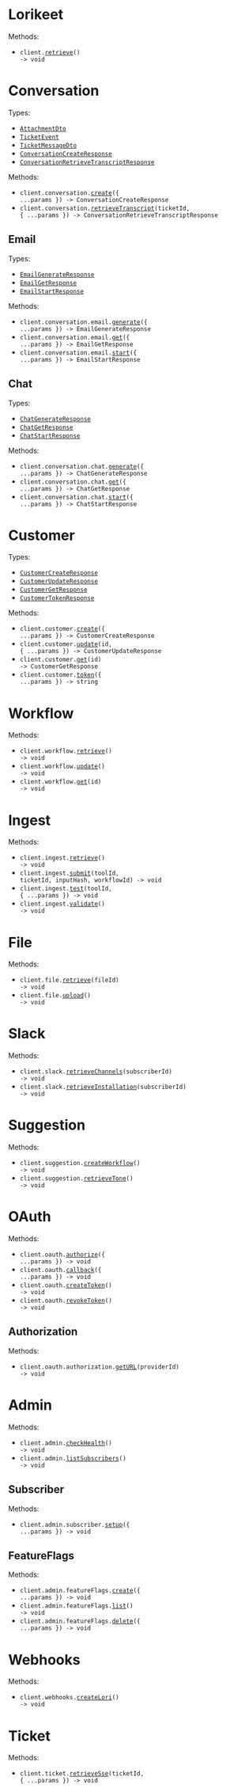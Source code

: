# Lorikeet

Methods:

- <code title="get /">client.<a href="./src/index.ts">retrieve</a>() -> void</code>

# Conversation

Types:

- <code><a href="./src/resources/conversation/conversation.ts">AttachmentDto</a></code>
- <code><a href="./src/resources/conversation/conversation.ts">TicketEvent</a></code>
- <code><a href="./src/resources/conversation/conversation.ts">TicketMessageDto</a></code>
- <code><a href="./src/resources/conversation/conversation.ts">ConversationCreateResponse</a></code>
- <code><a href="./src/resources/conversation/conversation.ts">ConversationRetrieveTranscriptResponse</a></code>

Methods:

- <code title="post /v1/conversation/new">client.conversation.<a href="./src/resources/conversation/conversation.ts">create</a>({ ...params }) -> ConversationCreateResponse</code>
- <code title="get /v1/conversation/transcript/{ticketId}">client.conversation.<a href="./src/resources/conversation/conversation.ts">retrieveTranscript</a>(ticketId, { ...params }) -> ConversationRetrieveTranscriptResponse</code>

## Email

Types:

- <code><a href="./src/resources/conversation/email.ts">EmailGenerateResponse</a></code>
- <code><a href="./src/resources/conversation/email.ts">EmailGetResponse</a></code>
- <code><a href="./src/resources/conversation/email.ts">EmailStartResponse</a></code>

Methods:

- <code title="post /v1/conversation/email/message">client.conversation.email.<a href="./src/resources/conversation/email.ts">generate</a>({ ...params }) -> EmailGenerateResponse</code>
- <code title="get /v1/conversation/email/message">client.conversation.email.<a href="./src/resources/conversation/email.ts">get</a>({ ...params }) -> EmailGetResponse</code>
- <code title="post /v1/conversation/email/create">client.conversation.email.<a href="./src/resources/conversation/email.ts">start</a>({ ...params }) -> EmailStartResponse</code>

## Chat

Types:

- <code><a href="./src/resources/conversation/chat.ts">ChatGenerateResponse</a></code>
- <code><a href="./src/resources/conversation/chat.ts">ChatGetResponse</a></code>
- <code><a href="./src/resources/conversation/chat.ts">ChatStartResponse</a></code>

Methods:

- <code title="post /v1/conversation/chat/message">client.conversation.chat.<a href="./src/resources/conversation/chat.ts">generate</a>({ ...params }) -> ChatGenerateResponse</code>
- <code title="get /v1/conversation/chat/message">client.conversation.chat.<a href="./src/resources/conversation/chat.ts">get</a>({ ...params }) -> ChatGetResponse</code>
- <code title="post /v1/conversation/chat/create">client.conversation.chat.<a href="./src/resources/conversation/chat.ts">start</a>({ ...params }) -> ChatStartResponse</code>

# Customer

Types:

- <code><a href="./src/resources/customer.ts">CustomerCreateResponse</a></code>
- <code><a href="./src/resources/customer.ts">CustomerUpdateResponse</a></code>
- <code><a href="./src/resources/customer.ts">CustomerGetResponse</a></code>
- <code><a href="./src/resources/customer.ts">CustomerTokenResponse</a></code>

Methods:

- <code title="post /v1/customer">client.customer.<a href="./src/resources/customer.ts">create</a>({ ...params }) -> CustomerCreateResponse</code>
- <code title="put /v1/customer/{id}">client.customer.<a href="./src/resources/customer.ts">update</a>(id, { ...params }) -> CustomerUpdateResponse</code>
- <code title="get /v1/customer/{id}">client.customer.<a href="./src/resources/customer.ts">get</a>(id) -> CustomerGetResponse</code>
- <code title="post /v1/customer/token">client.customer.<a href="./src/resources/customer.ts">token</a>({ ...params }) -> string</code>

# Workflow

Methods:

- <code title="get /v1/workflow">client.workflow.<a href="./src/resources/workflow.ts">retrieve</a>() -> void</code>
- <code title="post /v1/workflow">client.workflow.<a href="./src/resources/workflow.ts">update</a>() -> void</code>
- <code title="get /v1/workflow/{id}">client.workflow.<a href="./src/resources/workflow.ts">get</a>(id) -> void</code>

# Ingest

Methods:

- <code title="get /v1/ingest">client.ingest.<a href="./src/resources/ingest.ts">retrieve</a>() -> void</code>
- <code title="post /ingest/{toolId}/{ticketId}/{inputHash}/{workflowId}">client.ingest.<a href="./src/resources/ingest.ts">submit</a>(toolId, ticketId, inputHash, workflowId) -> void</code>
- <code title="post /ingest/test/{toolId}">client.ingest.<a href="./src/resources/ingest.ts">test</a>(toolId, { ...params }) -> void</code>
- <code title="post /ingest/validate">client.ingest.<a href="./src/resources/ingest.ts">validate</a>() -> void</code>

# File

Methods:

- <code title="get /v1/file/{fileId}">client.file.<a href="./src/resources/file.ts">retrieve</a>(fileId) -> void</code>
- <code title="put /v1/file/upload">client.file.<a href="./src/resources/file.ts">upload</a>() -> void</code>

# Slack

Methods:

- <code title="get /v1/slack/channels/{subscriberId}">client.slack.<a href="./src/resources/slack.ts">retrieveChannels</a>(subscriberId) -> void</code>
- <code title="get /v1/slack/install/{subscriberId}">client.slack.<a href="./src/resources/slack.ts">retrieveInstallation</a>(subscriberId) -> void</code>

# Suggestion

Methods:

- <code title="post /v1/suggestion/workflow">client.suggestion.<a href="./src/resources/suggestion.ts">createWorkflow</a>() -> void</code>
- <code title="get /v1/suggestion/tone">client.suggestion.<a href="./src/resources/suggestion.ts">retrieveTone</a>() -> void</code>

# OAuth

Methods:

- <code title="get /v1/oauth/authorize">client.oauth.<a href="./src/resources/oauth/oauth.ts">authorize</a>({ ...params }) -> void</code>
- <code title="get /v1/oauth/callback">client.oauth.<a href="./src/resources/oauth/oauth.ts">callback</a>({ ...params }) -> void</code>
- <code title="post /v1/oauth/token">client.oauth.<a href="./src/resources/oauth/oauth.ts">createToken</a>() -> void</code>
- <code title="post /v1/oauth/revoke">client.oauth.<a href="./src/resources/oauth/oauth.ts">revokeToken</a>() -> void</code>

## Authorization

Methods:

- <code title="get /v1/oauth/authorization/url/{providerId}">client.oauth.authorization.<a href="./src/resources/oauth/authorization.ts">getURL</a>(providerId) -> void</code>

# Admin

Methods:

- <code title="get /v1/admin/healthz">client.admin.<a href="./src/resources/admin/admin.ts">checkHealth</a>() -> void</code>
- <code title="get /v1/admin/subscribers">client.admin.<a href="./src/resources/admin/admin.ts">listSubscribers</a>() -> void</code>

## Subscriber

Methods:

- <code title="post /v1/admin/subscriber/setup">client.admin.subscriber.<a href="./src/resources/admin/subscriber.ts">setup</a>({ ...params }) -> void</code>

## FeatureFlags

Methods:

- <code title="post /v1/admin/feature-flags">client.admin.featureFlags.<a href="./src/resources/admin/feature-flags.ts">create</a>({ ...params }) -> void</code>
- <code title="get /v1/admin/feature-flags">client.admin.featureFlags.<a href="./src/resources/admin/feature-flags.ts">list</a>() -> void</code>
- <code title="delete /v1/admin/feature-flags">client.admin.featureFlags.<a href="./src/resources/admin/feature-flags.ts">delete</a>({ ...params }) -> void</code>

# Webhooks

Methods:

- <code title="post /webhooks/lori">client.webhooks.<a href="./src/resources/webhooks.ts">createLori</a>() -> void</code>

# Ticket

Methods:

- <code title="get /v1/ticket/sse/{ticketId}">client.ticket.<a href="./src/resources/ticket.ts">retrieveSse</a>(ticketId, { ...params }) -> void</code>
